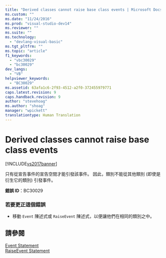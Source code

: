 ```yaml
---
title: "Derived classes cannot raise base class events | Microsoft Docs"
ms.custom: ""
ms.date: "11/24/2016"
ms.prod: "visual-studio-dev14"
ms.reviewer: ""
ms.suite: ""
ms.technology: 
  - "devlang-visual-basic"
ms.tgt_pltfrm: ""
ms.topic: "article"
f1_keywords: 
  - "vbc30029"
  - "bc30029"
dev_langs: 
  - "VB"
helpviewer_keywords: 
  - "BC30029"
ms.assetid: 63afa1c6-2f93-4512-a2f0-372455979771
caps.latest.revision: 9
caps.handback.revision: 9
author: "stevehoag"
ms.author: "shoag"
manager: "wpickett"
translationtype: Human Translation
---
```

# Derived classes cannot raise base class events
[!INCLUDE[vs2017banner](../../../csharp/includes/vs2017banner.md)]

只有從宣告事件的宣告空間才能引發該事件。  因此，類別不能從其他類別 \(即使是衍生它的類別\) 引發事件。  
  
 **錯誤 ID**：BC30029  
  
### 若要更正這個錯誤  
  
-   移動 `Event` 陳述式或 `RaiseEvent` 陳述式，以便讓他們在相同的類別之中。  
  
## 請參閱  
 [Event Statement](../../../visual-basic/language-reference/statements/event-statement.md)   
 [RaiseEvent Statement](../../../visual-basic/language-reference/statements/raiseevent-statement.md)